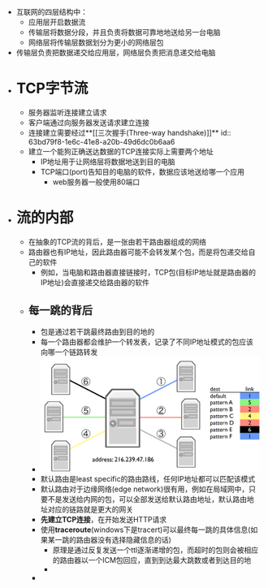 - 互联网的四层结构中：
	- 应用层开启数据流
	- 传输层将数据分段，并且负责将数据可靠地地送给另一台电脑
	- 网络层将传输层数据划分为更小的网络层包
- 传输层负责把数据递交给应用层，网络层负责把消息递交给电脑
- # TCP字节流
	- 服务器监听连接建立请求
	- 客户端通过向服务器发送请求建立连接
	- 连接建立需要经过**[[三次握手(Three-way handshake)]]**
	  id:: 63bd79f8-1e6c-41e8-a20b-49d6dc0b6aa6
	- 建立一个能狗正确送达数据的TCP连接实际上需要两个地址
		- IP地址用于让网络层将数据地送到目的电脑
		- TCP端口(port)告知目的电脑的软件，数据应该地送给哪一个应用
			- web服务器一般使用80端口
- # 流的内部
	- 在抽象的TCP流的背后，是一张由若干路由器组成的网络
	- 路由器也有IP地址，因此路由器可能不会转发某个包，而是将包递交给自己的软件
		- 例如，当电脑和路由器直接链接时，TCP包(目标IP地址就是路由器的IP地址)会直接递交给路由器的软件
	- ## 每一跳的背后
		- 包是通过若干跳最终路由到目的地的
		- 每一个路由器都会维护一个转发表，记录了不同IP地址模式的包应该向哪一个链路转发
		- ![image.png](../assets/image_1673266730726_0.png)
		- 默认路由是least specific的路由路线，任何IP地址都可以匹配该模式
		- 默认路由对于边缘网络(edge network)很有用，例如在局域网中，只要不是发送给内网的包，可以全部发送给默认路由地址，默认路由地址对应的链路就是更大的网关
		- **先建立TCP连接**，在开始发送HTTP请求
		- 使用**traceroute**(windows下是tracert)可以最终每一跳的具体信息(如果某一跳的路由器没有选择隐藏信息的话)
			- 原理是通过反复发送一个ttl逐渐递增的包，而超时的包则会被相应的路由器以一个ICM包回应，直到到达最大跳数或者到达目的地
			-
		-